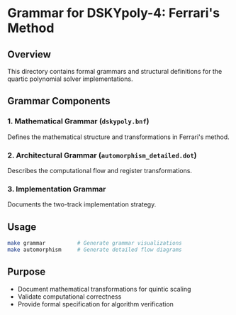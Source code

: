 # Grammar for DSKYpoly-4: Ferrari's Method

## Overview
This directory contains formal grammars and structural definitions for the quartic polynomial solver implementations.

## Grammar Components

### 1. Mathematical Grammar (`dskypoly.bnf`)
Defines the mathematical structure and transformations in Ferrari's method.

### 2. Architectural Grammar (`automorphism_detailed.dot`)
Describes the computational flow and register transformations.

### 3. Implementation Grammar
Documents the two-track implementation strategy.

## Usage
```bash
make grammar          # Generate grammar visualizations
make automorphism     # Generate detailed flow diagrams
```

## Purpose
- Document mathematical transformations for quintic scaling
- Validate computational correctness
- Provide formal specification for algorithm verification
